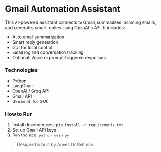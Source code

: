 # Gmail Automation Assistant

This AI-powered assistant connects to Gmail, summarizes incoming emails, and generates smart replies using OpenAI's API. It includes:

- Auto email summarization
- Smart reply generation
- GUI for local control
- Email log and conversation tracking
- Optional: Voice or prompt-triggered responses

### Technologies
- Python
- LangChain
- OpenAI / Groq API
- Gmail API
- Streamlit (for GUI)


### How to Run
1. Install dependencies: `pip install -r requirements.txt`
2. Set up Gmail API keys
3. Run the app: `python main.py`

> Designed & built by Anees Ur Rehman
